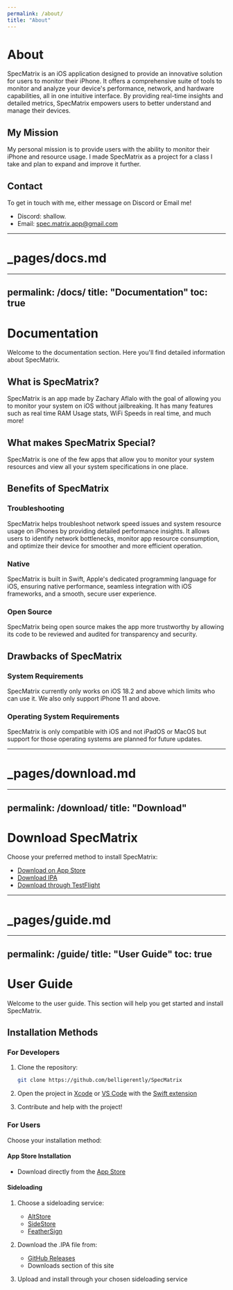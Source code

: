 ```yaml
---
permalink: /about/
title: "About"
---
```


# About

SpecMatrix is an iOS application designed to provide an innovative solution for users to monitor their iPhone. It offers a comprehensive suite of tools to monitor and analyze your device's performance, network, and hardware capabilities, all in one intuitive interface. By providing real-time insights and detailed metrics, SpecMatrix empowers users to better understand and manage their devices.

## My Mission

My personal mission is to provide users with the ability to monitor their iPhone and resource usage. I made SpecMatrix as a project for a class I take and plan to expand and improve it further.

## Contact

To get in touch with me, either message on Discord or Email me!
- Discord: shallow.
- Email: spec.matrix.app@gmail.com

---
# _pages/docs.md
---
permalink: /docs/
title: "Documentation"
toc: true
---

# Documentation

Welcome to the documentation section. Here you'll find detailed information about SpecMatrix.

## What is SpecMatrix?
SpecMatrix is an app made by Zachary Aflalo with the goal of allowing you to monitor your system on iOS without jailbreaking. It has many features such as real time RAM Usage stats, WiFi Speeds in real time, and much more!

## What makes SpecMatrix Special?

SpecMatrix is one of the few apps that allow you to monitor your system resources and view all your system specifications in one place.

## Benefits of SpecMatrix

### Troubleshooting
SpecMatrix helps troubleshoot network speed issues and system resource usage on iPhones by providing detailed performance insights. It allows users to identify network bottlenecks, monitor app resource consumption, and optimize their device for smoother and more efficient operation.

### Native
SpecMatrix is built in Swift, Apple's dedicated programming language for iOS, ensuring native performance, seamless integration with iOS frameworks, and a smooth, secure user experience.

### Open Source
SpecMatrix being open source makes the app more trustworthy by allowing its code to be reviewed and audited for transparency and security.

## Drawbacks of SpecMatrix

### System Requirements
SpecMatrix currently only works on iOS 18.2 and above which limits who can use it. We also only support iPhone 11 and above.

### Operating System Requirements
SpecMatrix is only compatible with iOS and not iPadOS or MacOS but support for those operating systems are planned for future updates.

---
# _pages/download.md
---
permalink: /download/
title: "Download"
---

# Download SpecMatrix

Choose your preferred method to install SpecMatrix:

- [Download on App Store](https://apps.apple.com/us/app/specmatrix/id6740110428)
- [Download IPA](https://github.com/Belligerently/SpecMatrix/releases/download/v1/SpecMatrix.ipa)
- [Download through TestFlight]()

---
# _pages/guide.md
---
permalink: /guide/
title: "User Guide"
toc: true
---

# User Guide

Welcome to the user guide. This section will help you get started and install SpecMatrix.

## Installation Methods

### For Developers

1. Clone the repository:
   ```bash
   git clone https://github.com/belligerently/SpecMatrix
   ```

2. Open the project in [Xcode](https://developer.apple.com/xcode/) or [VS Code](https://code.visualstudio.com/) with the [Swift extension](https://marketplace.visualstudio.com/items?itemName=sswg.swift-lang)

3. Contribute and help with the project!

### For Users

Choose your installation method:

#### App Store Installation
- Download directly from the [App Store](https://apps.apple.com/us/app/specmatrix/id6740110428)

#### Sideloading
1. Choose a sideloading service:
   - [AltStore](https://altstore.io/)
   - [SideStore](https://sidestore.io/)
   - [FeatherSign](https://github.com/khcrysalis/Feather)

2. Download the .IPA file from:
   - [GitHub Releases](https://github.com/Belligerently/SpecMatrix/releases)
   - Downloads section of this site

3. Upload and install through your chosen sideloading service
